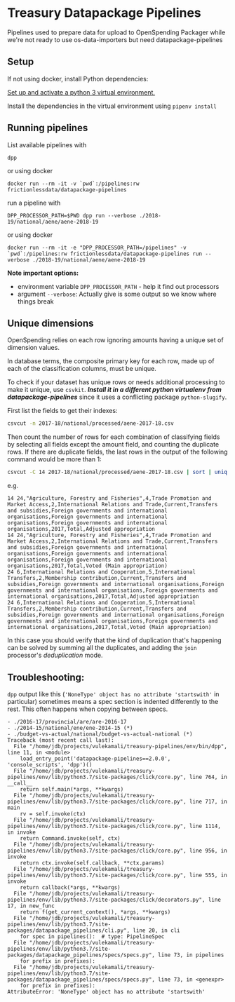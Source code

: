 # Treasury Datapackage Pipelines

Pipelines used to prepare data for upload to OpenSpending Packager while we're
not ready to use os-data-importers but need datapackage-pipelines

## Setup

If not using docker, install Python dependencies:

[Set up and activate a python 3 virtual environment.](https://packaging.python.org/guides/installing-using-pip-and-virtual-environments/#creating-a-virtual-environment)

Install the dependencies in the virtual environment using `pipenv install`

## Running pipelines

List available pipelines with

```
dpp
```

or using docker

```
docker run --rm -it -v `pwd`:/pipelines:rw frictionlessdata/datapackage-pipelines
```

run a pipeline with

```
DPP_PROCESSOR_PATH=$PWD dpp run --verbose ./2018-19/national/aene/aene-2018-19
```

or using docker

```
docker run --rm -it -e "DPP_PROCESSOR_PATH=/pipelines" -v `pwd`:/pipelines:rw frictionlessdata/datapackage-pipelines run --verbose ./2018-19/national/aene/aene-2018-19
```

**Note important options:**

- environment variable `DPP_PROCESSOR_PATH` - help it find out processors
- argument `--verbose`: Actually give is some output so we know where things break

## Unique dimensions

OpenSpending relies on each row ignoring amounts having a unique set of dimension values.

In database terms, the composite primary key for each row, made up of each of the classification columns, must be unique.

To check if your dataset has unique rows or needs additional processing to make it unique, use `csvkit`. ***Install it in a different python virtualenv from datapackage-pipelines*** since it uses a conflicting package `python-slugify`.

First list the fields to get their indexes:

```bash
csvcut -n 2017-18/national/processed/aene-2017-18.csv
```

Then count the number of rows for each combination of classifying fields by selecting all fields except the amount field, and counting the duplicate rows. If there are duplicate fields, the last rows in the output of the following command would be more than 1:

```bash
csvcut -C 14 2017-18/national/processed/aene-2017-18.csv | sort | uniq -c| sort -n
```

e.g.

```
14 24,"Agriculture, Forestry and Fisheries",4,Trade Promotion and Market Access,2,International Relations and Trade,Current,Transfers and subsidies,Foreign governments and international organisations,Foreign governments and international organisations,Foreign governments and international organisations,2017,Total,Adjusted appropriation
14 24,"Agriculture, Forestry and Fisheries",4,Trade Promotion and Market Access,2,International Relations and Trade,Current,Transfers and subsidies,Foreign governments and international organisations,Foreign governments and international organisations,Foreign governments and international organisations,2017,Total,Voted (Main appropriation)
24 6,International Relations and Cooperation,5,International Transfers,2,Membership contribution,Current,Transfers and subsidies,Foreign governments and international organisations,Foreign governments and international organisations,Foreign governments and international organisations,2017,Total,Adjusted appropriation
24 6,International Relations and Cooperation,5,International Transfers,2,Membership contribution,Current,Transfers and subsidies,Foreign governments and international organisations,Foreign governments and international organisations,Foreign governments and international organisations,2017,Total,Voted (Main appropriation)
```

In this case you should verify that the kind of duplication that's happening can be solved by summing all the duplicates, and adding the `join` processor's _deduplication_ mode.

Troubleshooting:
----------------

`dpp` output like this (`'NoneType' object has no attribute 'startswith'` in particular) sometimes means a spec section is indented differently to the rest. This often happens when copying between specs.

```
- ./2016-17/provincial/are/are-2016-17
- ./2014-15/national/ene/ene-2014-15 (*)
- ./budget-vs-actual/national/budget-vs-actual-national (*)
Traceback (most recent call last):
  File "/home/jdb/projects/vulekamali/treasury-pipelines/env/bin/dpp", line 11, in <module>
    load_entry_point('datapackage-pipelines==2.0.0', 'console_scripts', 'dpp')()
  File "/home/jdb/projects/vulekamali/treasury-pipelines/env/lib/python3.7/site-packages/click/core.py", line 764, in __call__
    return self.main(*args, **kwargs)
  File "/home/jdb/projects/vulekamali/treasury-pipelines/env/lib/python3.7/site-packages/click/core.py", line 717, in main
    rv = self.invoke(ctx)
  File "/home/jdb/projects/vulekamali/treasury-pipelines/env/lib/python3.7/site-packages/click/core.py", line 1114, in invoke
    return Command.invoke(self, ctx)
  File "/home/jdb/projects/vulekamali/treasury-pipelines/env/lib/python3.7/site-packages/click/core.py", line 956, in invoke
    return ctx.invoke(self.callback, **ctx.params)
  File "/home/jdb/projects/vulekamali/treasury-pipelines/env/lib/python3.7/site-packages/click/core.py", line 555, in invoke
    return callback(*args, **kwargs)
  File "/home/jdb/projects/vulekamali/treasury-pipelines/env/lib/python3.7/site-packages/click/decorators.py", line 17, in new_func
    return f(get_current_context(), *args, **kwargs)
  File "/home/jdb/projects/vulekamali/treasury-pipelines/env/lib/python3.7/site-packages/datapackage_pipelines/cli.py", line 20, in cli
    for spec in pipelines():  # type: PipelineSpec
  File "/home/jdb/projects/vulekamali/treasury-pipelines/env/lib/python3.7/site-packages/datapackage_pipelines/specs/specs.py", line 73, in pipelines
    for prefix in prefixes):
  File "/home/jdb/projects/vulekamali/treasury-pipelines/env/lib/python3.7/site-packages/datapackage_pipelines/specs/specs.py", line 73, in <genexpr>
    for prefix in prefixes):
AttributeError: 'NoneType' object has no attribute 'startswith'
